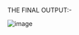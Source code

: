 THE FINAL OUTPUT:-

![image](https://github.com/21pa5a0507/extra-space-assignment-/assets/118523217/50a2027f-145e-467c-9ff9-6fb0090b3a26)
